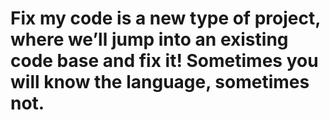 # Fix my code is a new type of project, where we’ll jump into an existing code base and fix it! Sometimes you will know the language, sometimes not.
